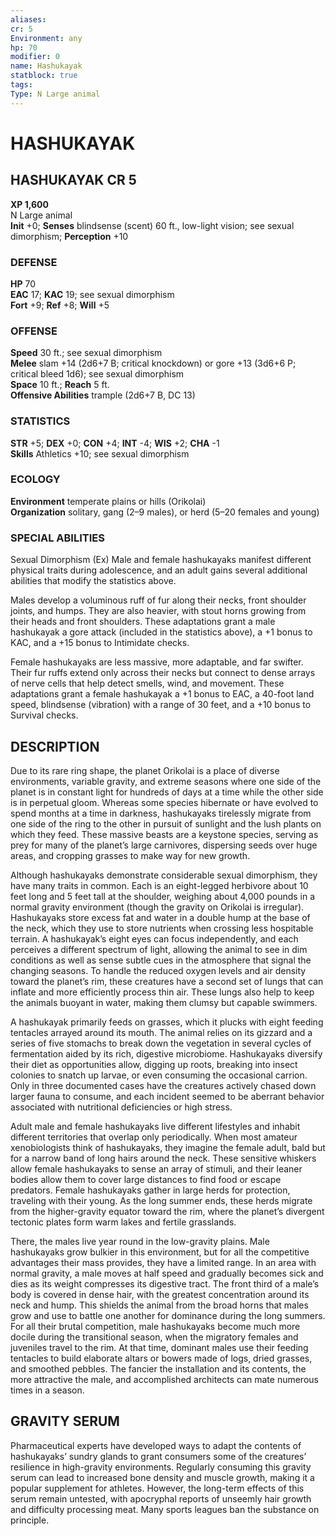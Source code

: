 ```yaml
---
aliases: 
cr: 5
Environment: any
hp: 70
modifier: 0
name: Hashukayak
statblock: true
tags: 
Type: N Large animal  
---
```

# HASHUKAYAK
## HASHUKAYAK CR 5

**XP 1,600**  
N Large animal  
**Init** +0; **Senses** blindsense (scent) 60 ft., low-light vision; see sexual dimorphism; **Perception** +10  

### DEFENSE

**HP** 70  
**EAC** 17; **KAC** 19; see sexual dimorphism  
**Fort** +9; **Ref** +8; **Will** +5  

### OFFENSE

**Speed** 30 ft.; see sexual dimorphism  
**Melee** slam +14 (2d6+7 B; critical knockdown) or gore +13 (3d6+6 P; critical bleed 1d6); see sexual dimorphism  
**Space** 10 ft.; **Reach** 5 ft.  
**Offensive Abilities** trample (2d6+7 B, DC 13)

### STATISTICS

**STR** +5; **DEX** +0; **CON** +4; **INT** -4; **WIS** +2; **CHA** -1  
**Skills** Athletics +10; see sexual dimorphism

### ECOLOGY

**Environment** temperate plains or hills (Orikolai)  
**Organization** solitary, gang (2–9 males), or herd (5–20 females and young)

### SPECIAL ABILITIES

Sexual Dimorphism (Ex) Male and female hashukayaks manifest different physical traits during adolescence, and an adult gains several additional abilities that modify the statistics above.

Males develop a voluminous ruff of fur along their necks, front shoulder joints, and humps. They are also heavier, with stout horns growing from their heads and front shoulders. These adaptations grant a male hashukayak a gore attack (included in the statistics above), a +1 bonus to KAC, and a +15 bonus to Intimidate checks.

Female hashukayaks are less massive, more adaptable, and far swifter. Their fur ruffs extend only across their necks but connect to dense arrays of nerve cells that help detect smells, wind, and movement. These adaptations grant a female hashukayak a +1 bonus to EAC, a 40-foot land speed, blindsense (vibration) with a range of 30 feet, and a +10 bonus to Survival checks.

## DESCRIPTION

Due to its rare ring shape, the planet Orikolai is a place of diverse environments, variable gravity, and extreme seasons where one side of the planet is in constant light for hundreds of days at a time while the other side is in perpetual gloom. Whereas some species hibernate or have evolved to spend months at a time in darkness, hashukayaks tirelessly migrate from one side of the ring to the other in pursuit of sunlight and the lush plants on which they feed. These massive beasts are a keystone species, serving as prey for many of the planet’s large carnivores, dispersing seeds over huge areas, and cropping grasses to make way for new growth.

Although hashukayaks demonstrate considerable sexual dimorphism, they have many traits in common. Each is an eight-legged herbivore about 10 feet long and 5 feet tall at the shoulder, weighing about 4,000 pounds in a normal gravity environment (though the gravity on Orikolai is irregular). Hashukayaks store excess fat and water in a double hump at the base of the neck, which they use to store nutrients when crossing less hospitable terrain. A hashukayak’s eight eyes can focus independently, and each perceives a different spectrum of light, allowing the animal to see in dim conditions as well as sense subtle cues in the atmosphere that signal the changing seasons. To handle the reduced oxygen levels and air density toward the planet’s rim, these creatures have a second set of lungs that can inflate and more efficiently process thin air. These lungs also help to keep the animals buoyant in water, making them clumsy but capable swimmers.

A hashukayak primarily feeds on grasses, which it plucks with eight feeding tentacles arrayed around its mouth. The animal relies on its gizzard and a series of five stomachs to break down the vegetation in several cycles of fermentation aided by its rich, digestive microbiome. Hashukayaks diversify their diet as opportunities allow, digging up roots, breaking into insect colonies to snatch up larvae, or even consuming the occasional carrion. Only in three documented cases have the creatures actively chased down larger fauna to consume, and each incident seemed to be aberrant behavior associated with nutritional deficiencies or high stress.

Adult male and female hashukayaks live different lifestyles and inhabit different territories that overlap only periodically. When most amateur xenobiologists think of hashukayaks, they imagine the female adult, bald but for a narrow band of long hairs around the neck. These sensitive whiskers allow female hashukayaks to sense an array of stimuli, and their leaner bodies allow them to cover large distances to find food or escape predators. Female hashukayaks gather in large herds for protection, traveling with their young. As the long summer ends, these herds migrate from the higher-gravity equator toward the rim, where the planet’s divergent tectonic plates form warm lakes and fertile grasslands.

There, the males live year round in the low-gravity plains. Male hashukayaks grow bulkier in this environment, but for all the competitive advantages their mass provides, they have a limited range. In an area with normal gravity, a male moves at half speed and gradually becomes sick and dies as its weight compresses its digestive tract. The front third of a male’s body is covered in dense hair, with the greatest concentration around its neck and hump. This shields the animal from the broad horns that males grow and use to battle one another for dominance during the long summers. For all their brutal competition, male hashukayaks become much more docile during the transitional season, when the migratory females and juveniles travel to the rim. At that time, dominant males use their feeding tentacles to build elaborate altars or bowers made of logs, dried grasses, and smoothed pebbles. The fancier the installation and its contents, the more attractive the male, and accomplished architects can mate numerous times in a season.

## GRAVITY SERUM

Pharmaceutical experts have developed ways to adapt the contents of hashukayaks’ sundry glands to grant consumers some of the creatures’ resilience in high-gravity environments. Regularly consuming this gravity serum can lead to increased bone density and muscle growth, making it a popular supplement for athletes. However, the long-term effects of this serum remain untested, with apocryphal reports of unseemly hair growth and difficulty processing meat. Many sports leagues ban the substance on principle.
